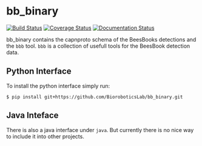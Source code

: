 # bb_binary

[![Build Status](https://secure.travis-ci.org/BioroboticsLab/bb_binary.svg?branch=master)](http://travis-ci.org/BioroboticsLab/bb_binary)
[![Coverage Status](https://coveralls.io/repos/github/BioroboticsLab/bb_binary/badge.svg?branch=master)](https://coveralls.io/github/BioroboticsLab/bb_binary)
[![Documentation Status](https://readthedocs.org/projects/bb-binary/badge/?version=latest)](http://bb-binary.readthedocs.io/en/latest/?badge=latest)

bb_binary contains the capnproto schema of the BeesBooks detections and the
`bbb` tool. `bbb` is a collection of usefull tools for the  BeesBook detection data.

## Python Interface

To install the python interface simply run:

```
$ pip install git+https://github.com/BioroboticsLab/bb_binary.git
```

## Java  Inteface

There is also a java interface under `java`. But currently there is no nice way
to include it into other projects.

